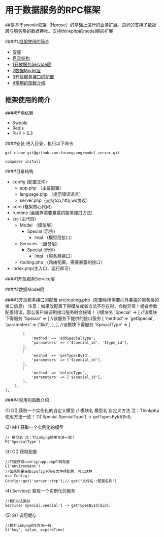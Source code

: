 # 用于数据服务的RPC框架
##是基于swoole框架（Hprose）的基础上进行的业务扩展。良好的支持了数据层与服务层的数据吞吐。支持thinkphp的model层的扩展

####1.[框架使用的简介](#user-content-框架使用的简介)
- [安装](#user-content-安装)
- [目录结构](#user-content-目录结构)
- [1开放服务Service层](#user-content-1开放服务Service层)
- [2数据Model层](#user-content-2数据Model层)
- [3开放服务接口的配置](#user-content-3开放服务接口的配置)
- [4常用的函数介绍](#user-content-4常用的函数介绍)

## 框架使用的简介
####环境依赖
- Swoole
- Redis
- PHP > 5.3

####安装
进入目录，执行以下命令

    git clone git@github.com:fucongcong/model_server.git

    composer install

####目录结构
- config (配置文件)
    - app.php （主要配置）
    - language.php （提示错误语言）
    - server.php（支持tcp,http,ws协议）
- core (框架核心代码)
- runtime (会缓存需要暴露的服务接口方法)
- src (主代码)
    - Model （模型层）
        - Special (示例)
            - Impl （模型层接口）
    - Services （服务层）
        - Special (示例)
            - Impl （服务层接口）
    - routing.php （路由配置，需要暴露的接口）
- index.php(主入口，运行即可)

####1开放服务Service层

####2数据Model层

####3开放服务接口的配置
src/routing.php（配置你所需要向外暴露的服务层的接口信息）
注意：如果改配置下得模块或者方法不存在时，会抛异常！或者参数配置错误，那么客户端调用接口服务时会报错！
     //模块名
    'Special' => [
        //该模块下得服务
        'Special' => [
            //该服务下提供的接口服务
            [
                'method' => 'getSpecial',
                'parameters' => ['$id'],
            ],
        ],
        //该模块下得服务
        'SpecialType' => [

            [
                'method' => 'addSpecialType',
                'parameters' => ['$special_id', '$type_id'],
            ],
            [
                'method' => 'getTypesById',
                'parameters' => ['$special_id'],
            ],
            [
                'method' => 'deleteType',
                'parameters' => ['$special_id'],
            ],
        ],
    ],

####4常用的函数介绍

(1) D() 获取一个实例化的自定义模型
    // 模块名   模型名            自定义方法  注：Thinkphp使用方法一致！
    D('Special.SpecialType') -> getTypesById($id);

(2) M() 获取一个实例化的模型

    // 模型名 注：Thinkphp使用方法一致！
    M('SpecialType')

(3) C() 获取配置

    //只能获取config/app.php中得配置
    C('environment')
    //如果需要获取config下所有文件得配置，可以这样
    use Config;
    Config::get('server::tcp');// get("文件名::配置名称")

(4) Service() 获取一个实例化的服务

    //和D方法类似
    Service('Special.Special') -> getTypesById($id);

(5) S() 调用缓存

    //和Thinkphp的S方法一致
    S('key', value, expireTime)
